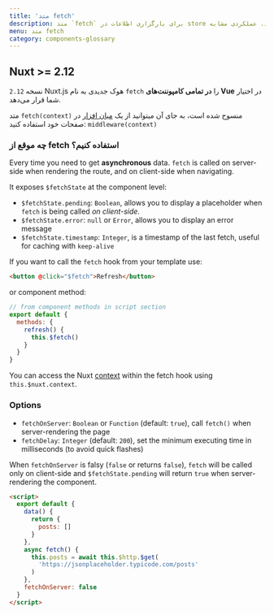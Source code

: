 ```yaml
---
title: 'متد fetch'
description: متد `fetch` برای بارگزاری اطلاعات در store قبل از رندر شدن صفحه استفاده می شود. عملکردی مشابه `asyncData` دارد با تفاوت اینکه داده‌های کامپوننت را تنظیم نمی‌کند.
menu: متد fetch
category: components-glossary
---
```


## Nuxt >= 2.12

نسخه `2.12` Nuxt.js هوک جدیدی به نام `fetch` را **در تمامی کامپوننت‌های Vue** در اختیار شما قرار می‌دهد.

<base-alert>

متد `fetch(context)` منسوح شده است، به جای آن میتوانید از یک [میان افزار](/guides/components-glossary/pages-middleware#anonymous-middleware) در صفحات خود استفاده کنید: `middleware(context)`

</base-alert>

### چه موقع از fetch استفاده کنیم؟

Every time you need to get **asynchronous** data. `fetch` is called on server-side when rendering the route, and on client-side when navigating.

It exposes `$fetchState` at the component level:

- `$fetchState.pending`: `Boolean`, allows you to display a placeholder when `fetch` is being called _on client-side_.
- `$fetchState.error`: `null` or `Error`, allows you to display an error message
- `$fetchState.timestamp`: `Integer`, is a timestamp of the last fetch, useful for caching with `keep-alive`

If you want to call the `fetch` hook from your template use:

```html
<button @click="$fetch">Refresh</button>
```

or component method:

```javascript
// from component methods in script section
export default {
  methods: {
    refresh() {
      this.$fetch()
    }
  }
}
```

You can access the Nuxt [context](/guides/internals-glossary/context) within the fetch hook using `this.$nuxt.context`.

### Options

- `fetchOnServer`: `Boolean` or `Function` (default: `true`), call `fetch()` when server-rendering the page
- `fetchDelay`: `Integer` (default: `200`), set the minimum executing time in milliseconds (to avoid quick flashes)

<div class="Alert Alert--green">
  
When `fetchOnServer` is falsy (`false` or returns `false`), `fetch` will be called only on client-side and `$fetchState.pending` will return `true` when server-rendering the component.

</div>

```html
<script>
  export default {
    data() {
      return {
        posts: []
      }
    },
    async fetch() {
      this.posts = await this.$http.$get(
        'https://jsonplaceholder.typicode.com/posts'
      )
    },
    fetchOnServer: false
  }
</script>
```
